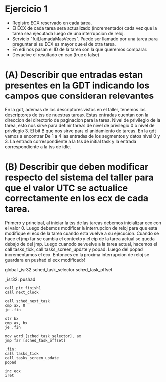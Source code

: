 # Ejercicio 1
- Registro ECX reservado en cada tarea.
- El ECX de cada tarea sera actualizado (incrementado) cada vez que la tarea sea ejecutada luego de una interrupcion de reloj.
- Servicio "fuiLlamadaMasVeces". Puede ser llamado por una tarea para preguntar si su ECX es mayor que el de otra tarea.
- En edi nos pasan el ID de la tarea con la que queremos comparar.
- Devuelve el resultado en eax (true o false)

# (A) Describir que entradas estan presentes en la GDT indicando los campos que consideran relevantes 
En la gdt, ademas de los descriptores vistos en el taller, tenemos los descriptores de tss de nuestras tareas. Estas entradas cuentan con la direccion del directorio de paginacion para la tarea. Nivel de privilegio de la tarea, esto nos sirve para definir tareas de nivel de privilegio 0 o nivel de privilegio 3. El bit B que nos sirve para el anidamiento de tareas.
En la gdt vamos a encontrar De 1 a 4 las entradas de los segmentos y datos nivel 0 y 3. 
La entrada correspondiente a la tss de initial task y la entrada correspondiente a la tss de idle.

# (B) Describir  que deben modificar respecto del sistema del taller para que el valor UTC se actualice correctamente en los ecx de cada tarea.
Primero y principal, al iniciar la tss de las tareas debemos inicializar ecx con el valor 0. Luego debemos modificar la interrupcion de reloj para que esta modifique el ecx de la tarea cuando esta vuelve a su ejecucion. Cuando se hace el jmp far se cambia el contexto y el eip de la tarea actual se queda debajo de del jmp. Luego cuanodo se vuelve a la tarea actual, hacemos el call tasks_tick, call tasks_screen_update y popad. Luego del popad incrementamos el ecx. Entonces en la proxima interrupcion de reloj se guardara en pushad el ecx modificado!

global _isr32
sched_task_selector
sched_task_offset

_isr32:
    pushad
    
    call pic_finish1
    call next_clock
    
    call sched_next_task
    cmp ax, 0
    je .fin

    str bx
    cmp ax, bx
    je .fin

    mov word [sched_task_selector], ax
    jmp far [sched_task_offset]

    .fin:
    call tasks_tick
    call tasks_screen_update
    popad

    inc ecx
    iret
